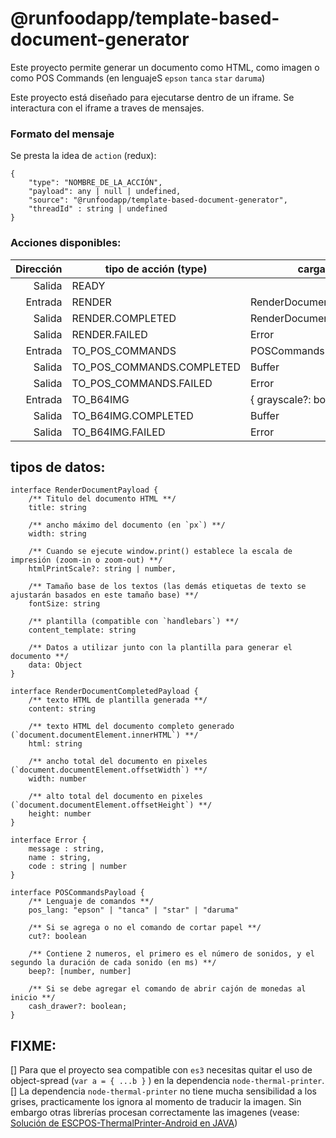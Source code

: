 # @runfoodapp/template-based-document-generator

Este proyecto permite generar un documento como HTML, como imagen o como POS Commands (en lenguajeS `epson`
`tanca`
`star`
`daruma`)

Este proyecto está diseñado para ejecutarse dentro de un iframe. Se interactura con el iframe a traves de mensajes.

### Formato del mensaje
Se presta la idea de `action` (redux):
```
{
    "type": "NOMBRE_DE_LA_ACCIÓN",
    "payload": any | null | undefined,
    "source": "@runfoodapp/template-based-document-generator",
    "threadId" : string | undefined
}
```


### Acciones disponibles:
| Dirección | tipo de acción (type) | carga (payload) |
|---:|---|---|
| Salida | READY |  |
| Entrada | RENDER | RenderDocumentPayload |
| Salida | RENDER.COMPLETED | RenderDocumentCompletedPayload |
| Salida | RENDER.FAILED | Error |
| Entrada | TO_POS_COMMANDS | POSCommandsPayload |
| Salida | TO_POS_COMMANDS.COMPLETED | Buffer |
| Salida | TO_POS_COMMANDS.FAILED | Error |
| Entrada | TO_B64IMG | {    grayscale?: boolean } \| null |
| Salida | TO_B64IMG.COMPLETED | Buffer |
| Salida | TO_B64IMG.FAILED | Error |


## tipos de datos:

```
interface RenderDocumentPayload {
    /** Titulo del documento HTML **/
    title: string

    /** ancho máximo del documento (en `px`) **/
    width: string

    /** Cuando se ejecute window.print() establece la escala de impresión (zoom-in o zoom-out) **/
    htmlPrintScale?: string | number,

    /** Tamaño base de los textos (las demás etiquetas de texto se ajustarán basados en este tamaño base) **/
    fontSize: string

    /** plantilla (compatible con `handlebars`) **/
    content_template: string

    /** Datos a utilizar junto con la plantilla para generar el documento **/
    data: Object
}
```

```
interface RenderDocumentCompletedPayload {
    /** texto HTML de plantilla generada **/
    content: string
    
    /** texto HTML del documento completo generado (`document.documentElement.innerHTML`) **/
    html: string
    
    /** ancho total del documento en pixeles (`document.documentElement.offsetWidth`) **/
    width: number
    
    /** alto total del documento en pixeles (`document.documentElement.offsetHeight`) **/
    height: number
}
```

```
interface Error {
    message : string,
    name : string,
    code : string | number
}
```

```
interface POSCommandsPayload {
    /** Lenguaje de comandos **/
    pos_lang: "epson" | "tanca" | "star" | "daruma"

    /** Si se agrega o no el comando de cortar papel **/
    cut?: boolean

    /** Contiene 2 numeros, el primero es el número de sonidos, y el segundo la duración de cada sonido (en ms) **/
    beep?: [number, number]

    /** Si se debe agregar el comando de abrir cajón de monedas al inicio **/
    cash_drawer?: boolean;
}

```

## FIXME:
[] Para que el proyecto sea compatible con `es3` necesitas quitar el uso de object-spread (`var a = { ...b }` ) en la dependencia `node-thermal-printer`.
[] La dependencia `node-thermal-printer` no tiene mucha sensibilidad a los grises, practicamente los ignora al momento de traducir la imagen. Sin embargo otras librerías procesan correctamente las imagenes (vease: [Solución de ESCPOS-ThermalPrinter-Android en JAVA](https://github.com/DantSu/ESCPOS-ThermalPrinter-Android/blob/f61030e46269319e2d72b938501676420657b9c8/escposprinter/src/main/java/com/dantsu/escposprinter/EscPosPrinterCommands.java#L166))